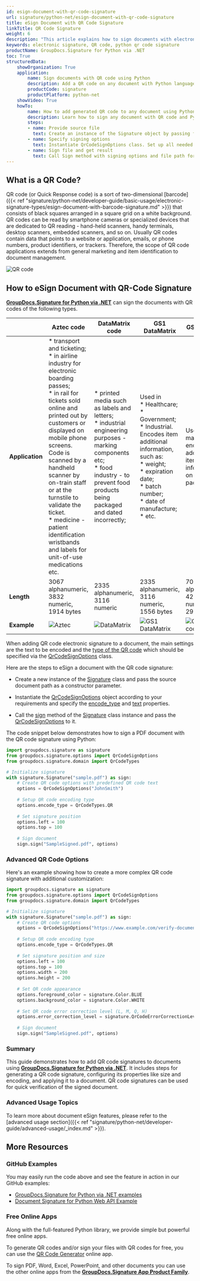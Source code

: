 ```yaml
---
id: esign-document-with-qr-code-signature
url: signature/python-net/esign-document-with-qr-code-signature
title: eSign Document with QR Code Signature
linkTitle: QR Code Signature
weight: 6
description: "This article explains how to sign documents with electronic signature as QR code on document page with GroupDocs.Signature for Python via .NET API."
keywords: electronic signature, QR code, python qr code signature
productName: GroupDocs.Signature for Python via .NET
toc: True
structuredData:
    showOrganization: True
    application:    
        name: Sign documents with QR code using Python    
        description: Add a QR code on any document with Python language by GroupDocs.Signature for Python via .NET APIs
        productCode: signature
        productPlatform: python-net 
    showVideo: True
    howTo:
        name: How to add generated QR code to any document using Python 
        description: Learn how to sign any document with QR code and Python
        steps:
        - name: Provide source file
          text: Create an instance of the Signature object by passing file as a constructor parameter. You may provide either a file path or a file stream. 
        - name: Specify signing options 
          text: Instantiate QrCodeSignOptions class. Set up all needed data.
        - name: Sign file and get result 
          text: Call Sign method with signing options and file path for result file. You also may use a stream as output.
---
```

## What is a QR Code?

QR code (or Quick Response code) is a sort of two-dimensional [barcode]({{< ref "signature/python-net/developer-guide/basic-usage/electronic-signature-types/esign-document-with-barcode-signature.md" >}}) that consists of black squares arranged in a square grid on a white background. QR codes can be read by smartphone cameras or specialized devices that are dedicated to QR reading - hand-held scanners, handy terminals, desktop scanners, embedded scanners, and so on. Usually QR codes contain data that points to a website or application, emails, or phone numbers, product identifiers, or trackers. Therefore, the scope of QR code applications extends from general marketing and item identification to document management.

![QR code](/signature/python-net/images/esign-document-with-qr-code-signature.png)

## How to eSign Document with QR-Code Signature

[**GroupDocs.Signature for Python via .NET**](https://products.groupdocs.com/signature/python-net) can sign the documents with QR codes of the following types. 

| |Aztec code | DataMatrix code | GS1 DataMatrix | GS1 QR code | QR |
| --- | --- | --- | --- | --- | --- |
| **Application** | * transport and ticketing;<br> * in airline industry for electronic boarding passes;<br> * in rail for tickets sold online and printed out by customers or displayed on mobile phone screens. Code is scanned by a handheld scanner by on-train staff or at the turnstile to validate the ticket.<br> * medicine - patient identification wristbands and labels for unit-of-use medications etc. | * printed media such as labels and letters;<br> * industrial engineering purposes - marking components etc;<br>  * food industry - to prevent food products being packaged and dated incorrectly; | Used in<br> * Healthcare;<br> * Government;<br> * Industrial.<br> Encodes item additional information, such as:<br> * weight;<br> * expiration date;<br> * batch number;<br> * date of manufacture;<br> * etc.| Used in marketing to encode additional item information on the package | Widely used in automotive industry and mobile applications. Useful for encoding large amount of data characters and specific URLs.| 
| **Length** | 3067 alphanumeric,<br> 3832 numeric,<br> 1914 bytes | 2335 alphanumeric,<br> 3116 numeric | 2335 alphanumeric,<br> 3116 numeric,<br> 1556 bytes | 7089 alphanumeric,<br> 4296 numeric,<br> 2953 bytes | 4296 alphanumeric,<br> 7089 numeric,<br> 2953 bytes |
| **Example** | ![Aztec](/signature/python-net/images/esign-document-with-qr-code-signature_1.png) | ![DataMatrix](/signature/python-net/images/esign-document-with-qr-code-signature_2.png) | ![GS1 DataMatrix](/signature/python-net/images/esign-document-with-qr-code-signature_3.png) | ![GS1 QR code](/signature/python-net/images/esign-document-with-qr-code-signature_4.png) | ![QR](/signature/python-net/images/esign-document-with-qr-code-signature_5.png)

When adding QR code electronic signature to a document, the main settings are the text to be encoded and the [type of the QR code](https://reference.groupdocs.com/signature/python-net/groupdocs.signature.domain/qrcodetypes/#fields) which should be specified via the [QrCodeSignOptions](https://reference.groupdocs.com/signature/python-net/groupdocs.signature.options/qrcodesignoptions) class.  

Here are the steps to eSign a document with the QR code signature:

* Create a new instance of the [Signature](https://reference.groupdocs.com/signature/python-net/groupdocs.signature/signature) class and pass the source document path as a constructor parameter.

* Instantiate the [QrCodeSignOptions](https://reference.groupdocs.com/signature/python-net/groupdocs.signature.options/qrcodesignoptions) object according to your requirements and specify the [encode_type](https://reference.groupdocs.com/signature/python-net/groupdocs.signature.options/qrcodesignoptions/encode_type) and [text](https://reference.groupdocs.com/signature/python-net/groupdocs.signature.options/textsignoptions/text) properties.
  
* Call the [sign](https://reference.groupdocs.com/signature/python-net/groupdocs.signature/signature/sign/) method of the [Signature](https://reference.groupdocs.com/signature/python-net/groupdocs.signature/signature) class instance and pass the [QrCodeSignOptions](https://reference.groupdocs.com/signature/python-net/groupdocs.signature.options/qrcodesignoptions) to it.

The code snippet below demonstrates how to sign a PDF document with the QR code signature using Python:

```python
import groupdocs.signature as signature
from groupdocs.signature.options import QrCodeSignOptions
from groupdocs.signature.domain import QrCodeTypes

# Initialize signature
with signature.Signature("sample.pdf") as sign:
    # Create QR code options with predefined QR code text
    options = QrCodeSignOptions("JohnSmith")
    
    # Setup QR code encoding type
    options.encode_type = QrCodeTypes.QR
    
    # Set signature position
    options.left = 100
    options.top = 100
    
    # Sign document
    sign.sign("SampleSigned.pdf", options)
```

### Advanced QR Code Options

Here's an example showing how to create a more complex QR code signature with additional customization:

```python
import groupdocs.signature as signature
from groupdocs.signature.options import QrCodeSignOptions
from groupdocs.signature.domain import QrCodeTypes

# Initialize signature
with signature.Signature("sample.pdf") as sign:
    # Create QR code options
    options = QrCodeSignOptions("https://www.example.com/verify-document")
    
    # Setup QR code encoding type
    options.encode_type = QrCodeTypes.QR
    
    # Set signature position and size
    options.left = 100
    options.top = 100
    options.width = 200
    options.height = 200
    
    # Set QR code appearance
    options.foreground_color = signature.Color.BLUE
    options.background_color = signature.Color.WHITE
    
    # Set QR code error correction level (L, M, Q, H)
    options.error_correction_level = signature.QrCodeErrorCorrectionLevel.H
    
    # Sign document
    sign.sign("SampleSigned.pdf", options)
```

### Summary
This guide demonstrates how to add QR code signatures to documents using [**GroupDocs.Signature for Python via .NET**](https://products.groupdocs.com/signature/python-net). It includes steps for generating a QR code signature, configuring its properties like size and encoding, and applying it to a document. QR code signatures can be used for quick verification of the signed document.

### Advanced Usage Topics

To learn more about document eSign features, please refer to the [advanced usage section]({{< ref "signature/python-net/developer-guide/advanced-usage/_index.md" >}}).

## More Resources

### GitHub Examples

You may easily run the code above and see the feature in action in our GitHub examples:

* [GroupDocs.Signature for Python via .NET examples](https://github.com/groupdocs-signature/GroupDocs.Signature-for-Python-via-.NET)
* [Document Signature for Python Web API Example](https://github.com/groupdocs-signature/GroupDocs.Signature-for-Python-via-.NET-Web-API)

### Free Online Apps

Along with the full-featured Python library, we provide simple but powerful free online apps.

To generate QR codes and/or sign your files with QR codes for free, you can use the [QR Code Generator](https://products.groupdocs.app/signature/generate/qrcode) online app.

To sign PDF, Word, Excel, PowerPoint, and other documents you can use the other online apps from the **[GroupDocs.Signature App Product Family](https://products.groupdocs.app/signature/family)**.